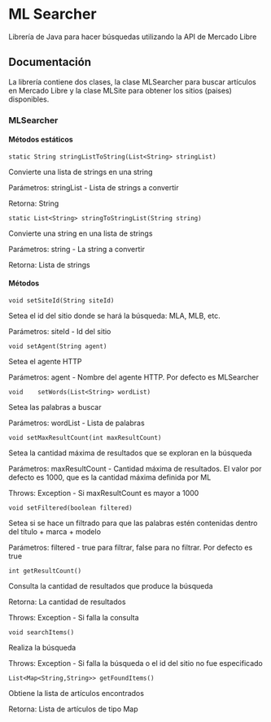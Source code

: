 # ML Searcher

Librería de Java para hacer búsquedas utilizando la API de Mercado Libre

## Documentación

La librería contiene dos clases, la clase MLSearcher para buscar artículos en Mercado Libre y la clase MLSite para obtener los sitios (paises) disponibles.

### MLSearcher

#### Métodos estáticos

```
static String stringListToString(List<String> stringList)
```
Convierte una lista de strings en una string

Parámetros: stringList - Lista de strings a convertir

Retorna: String

```
static List<String> stringToStringList(String string)
```
Convierte una string en una lista de strings

Parámetros: string - La string a convertir

Retorna: Lista de strings

#### Métodos

```
void setSiteId(String siteId)
```
Setea el id del sitio donde se hará la búsqueda: MLA, MLB, etc.

Parámetros: siteId - Id del sitio

```
void setAgent(String agent)
```
Setea el agente HTTP

Parámetros: agent - Nombre del agente HTTP. Por defecto es MLSearcher

```
void 	setWords(List<String> wordList) 	
```
Setea las palabras a buscar

Parámetros: wordList - Lista de palabras

```
void setMaxResultCount(int maxResultCount)
```
Setea la cantidad máxima de resultados que se exploran en la búsqueda

Parámetros: maxResultCount - Cantidad máxima de resultados. El valor por defecto es 1000, que es la cantidad máxima definida por ML

Throws: Exception - Si maxResultCount es mayor a 1000

```
void setFiltered(boolean filtered)
```
Setea si se hace un filtrado para que las palabras estén contenidas dentro del título + marca + modelo

Parámetros: filtered - true para filtrar, false para no filtrar. Por defecto es true

```
int getResultCount()
```
Consulta la cantidad de resultados que produce la búsqueda

Retorna: La cantidad de resultados

Throws: Exception - Si falla la consulta
    
```
void searchItems()
```
Realiza la búsqueda

Throws: Exception - Si falla la búsqueda o el id del sitio no fue especificado

```
List<Map<String,String>> getFoundItems()
```
Obtiene la lista de artículos encontrados

Retorna: Lista de artículos de tipo Map
